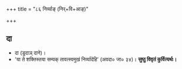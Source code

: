 +++
title = "८६ निर्व्याङ् (निर्+वि+आङ्)"

+++

## दा
- दा (डुदाञ् दाने)।
- 'या ते शक्तिस्तया सम्यक् तावत्स्वमुखं निर्व्यादेहि' (अवदा० जा० ३४)। **सुष्ठु विवृतं कुर्वित्यर्थः।**
